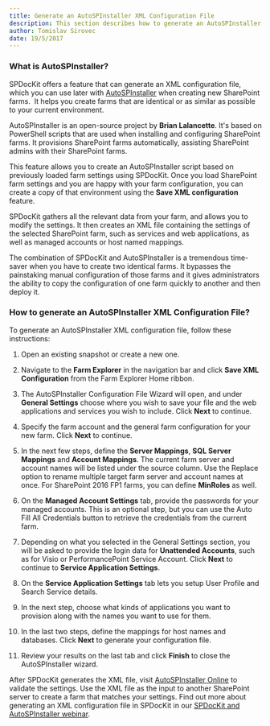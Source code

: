 ```yaml
---
title: Generate an AutoSPInstaller XML Configuration File
description: This section describes how to generate an AutoSPInstaller XML configuration file.
author: Tomislav Sirovec
date: 19/5/2017
---
```

### What is AutoSPInstaller?

SPDocKit offers a feature that can generate an XML configuration file, which you can use later with [AutoSPInstaller](https://autospinstaller.com/) when creating new SharePoint farms.  It helps you create farms that are identical or as similar as possible to your current environment.

AutoSPInstaller is an open-source project by __Brian Lalancette__. It's based on PowerShell scripts that are used when installing and configuring SharePoint farms. It provisions SharePoint farms automatically, assisting SharePoint admins with their SharePoint farms.

This feature allows you to create an AutoSPInstaller script based on previously loaded farm settings using SPDocKit. Once you load SharePoint farm settings and you are happy with your farm configuration, you can create a copy of that environment using the __Save XML configuration__ feature.

SPDocKit gathers all the relevant data from your farm, and allows you to modify the settings. It then creates an XML file containing the settings of the selected SharePoint farm, such as services and web applications, as well as managed accounts or host named mappings.

The combination of SPDocKit and AutoSPInstaller is a tremendous time-saver when you have to create two identical farms. It bypasses the painstaking manual configuration of those farms and it gives administrators the ability to copy the configuration of one farm quickly to another and then deploy it.

### How to generate an AutoSPInstaller XML Configuration File?

To generate an AutoSPInstaller XML configuration file, follow these instructions:

1. Open an existing snapshot or create a new one.

1. Navigate to the __Farm Explorer__ in the navigation bar and click __Save XML Configuration__ from the Farm Explorer Home ribbon.

1. The AutoSPInstaller Configuration File Wizard will open, and under __General Settings__ choose where you wish to save your file and the web applications and services you wish to include. Click __Next__ to continue.

1. Specify the farm account and the general farm configuration for your new farm. Click __Next__ to continue.


1. In the next few steps, define the __Server Mappings__, __SQL Server Mappings__ and __Account Mappings__. The current farm server and account names will be listed under the source column. Use the Replace option to rename multiple target farm server and account names at once. For SharePoint 2016 FP1 farms, you can define __MinRoles__ as well. 

1. On the __Managed Account Settings__ tab, provide the passwords for your managed accounts. This is an optional step, but you can use the Auto Fill All Credentials button to retrieve the credentials from the current farm.

1. Depending on what you selected in the General Settings section, you will be asked to provide the login data for __Unattended Accounts__, such as for Visio or PerformancePoint Service Account. Click __Next__ to continue to __Service Application Settings__.

1. On the __Service Application Settings__ tab lets you setup User Profile and Search Service details.

1. In the next step, choose what kinds of applications you want to provision along with the names you want to use for them.

1. In the last two steps, define the mappings for host names and databases. Click __Next__ to generate your configuration file.

1. Review your results on the last tab and click __Finish__ to close the AutoSPInstaller wizard.

After SPDocKit generates the XML file, visit [AutoSPInstaller Online](https://autospinstaller.com/) to validate the settings. Use the XML file as the input to another SharePoint server to create a farm that matches your settings. Find out more about generating an XML configuration file in SPDocKit in our [SPDocKit and AutoSPInstaller webinar](http://www.spdockit.com/blog/video-create-a-copy-of-your-sharepoint-farm-with-spdockit-and-autospinstaller/).
